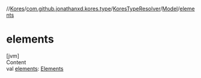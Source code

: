 //[Kores](../../../index.md)/[com.github.jonathanxd.kores.type](../../index.md)/[KoresTypeResolver](../index.md)/[Model](index.md)/[elements](elements.md)



# elements  
[jvm]  
Content  
val [elements](elements.md): [Elements](https://docs.oracle.com/javase/8/docs/api/javax/lang/model/util/Elements.html)  



